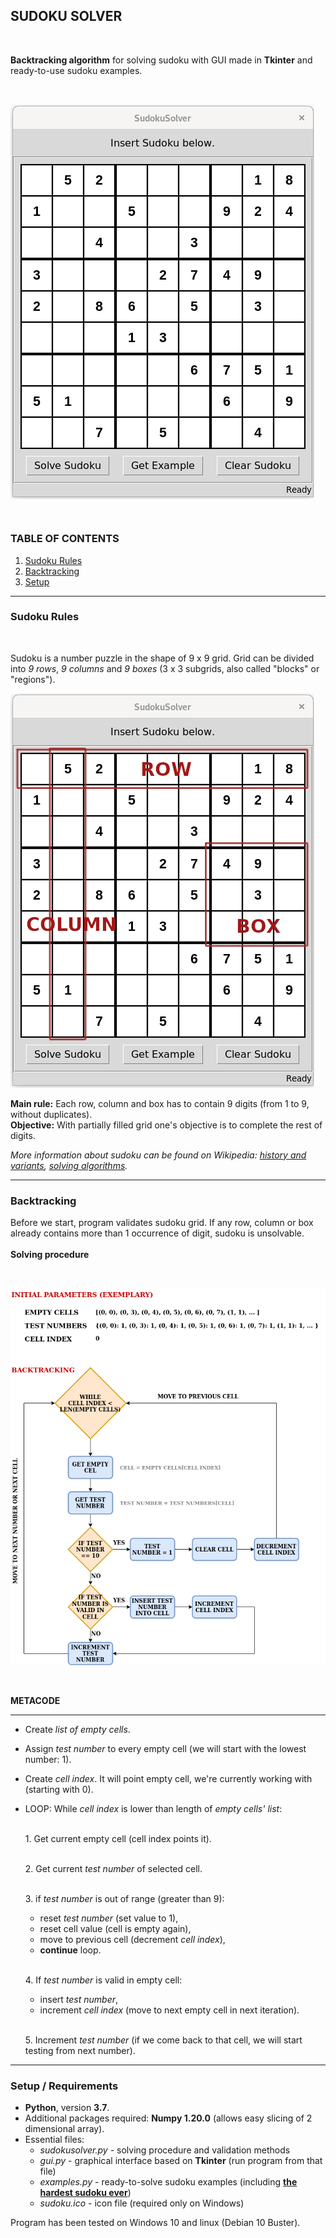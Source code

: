 ## SUDOKU SOLVER
<br>

**Backtracking algorithm** for solving sudoku with GUI made in **Tkinter** and ready-to-use sudoku examples.
<br>
<br>

![GUI EXAMPLE](/readme_resources/sudoku_example.png)
<br>
<br>
---
### TABLE OF CONTENTS
1. [Sudoku Rules](#sudoku-rules)
2. [Backtracking](#backtracking)
3. [Setup](#setup--requirements)

---

### Sudoku Rules
<br>

Sudoku is a number puzzle in the shape of 9 x 9 grid.
Grid can be divided into *9 rows*, *9 columns* and *9 boxes* (3 x 3 subgrids, also called "blocks" or "regions").

![SUDOKU EXAMPLE](/readme_resources/sudoku_elements.png)
<br>

**Main rule:** Each row, column and box has to contain 9 digits (from 1 to 9, without duplicates).
<br>
**Objective:** With partially filled grid one's objective is to complete the rest of digits.

*More information about sudoku can be found on Wikipedia: [history and variants](https://en.wikipedia.org/wiki/Sudoku), [solving algorithms](https://en.wikipedia.org/wiki/Sudoku_solving_algorithms).*

---
### Backtracking
Before we start, program validates sudoku grid. If any row, column or box already contains more than 1 occurrence of digit, sudoku is unsolvable.
<br><br>
**Solving procedure**

<br>


![SOLVING PROCEDURE](/readme_resources/backtracking_scheme.png)

<br>

**METACODE**

---
* Create *list of empty cells*.

* Assign *test number* to every empty cell (we will start with the lowest number: 1).

* Create *cell index*. It will point empty cell, we're currently working with (starting with 0).
  

* LOOP: While *cell index* is lower than length of *empty cells' list*: 

    <br>1. Get current empty cell (cell index points it).
  
    <br>2. Get current *test number* of selected cell.
  
    <br>3. if *test number* is out of range (greater than 9):
    * reset *test number* (set value to 1),
    * reset cell value (cell is empty again),
    * move to previous cell (decrement *cell index*),
    * **continue** loop.
    
    <br>4. If *test number* is valid in empty cell:
    * insert *test number*,
    * increment *cell index* (move to next empty cell in next iteration).
    
    <br>5. Increment *test number* (if we come back to that cell, we will start testing from next number).

---
### Setup / Requirements
* **Python**, version **3.7**.
* Additional packages required: **Numpy 1.20.0** (allows easy slicing of 2 dimensional array).
* Essential files:
    * *sudokusolver.py* - solving procedure and validation methods
    * *gui.py* - graphical interface based on **Tkinter** (run program from that file)
    * *examples.py* - ready-to-solve sudoku examples (including **[the hardest sudoku ever](https://www.conceptispuzzles.com/index.aspx?uri=info/article/424)**)
    * *sudoku.ico* - icon file (required only on Windows)

Program has been tested on Windows 10 and linux (Debian 10 Buster).
